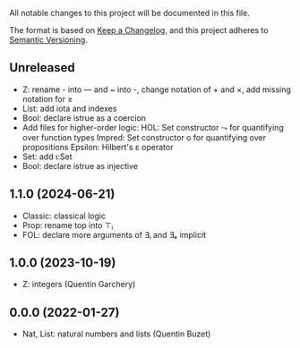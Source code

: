 All notable changes to this project will be documented in this file.

The format is based on [Keep a Changelog](https://keepachangelog.com/),
and this project adheres to [Semantic Versioning](https://semver.org/).

## Unreleased

- Z: rename - into — and ~ into -, change notation of + and ×, add missing notation for ≥
- List: add iota and indexes
- Bool: declare istrue as a coercion
- Add files for higher-order logic:
  HOL: Set constructor ⤳ for quantifying over function types
  Impred: Set constructor o for quantifying over propositions
  Epsilon: Hilbert's ε operator
- Set: add ι:Set
- Bool: declare istrue as injective

## 1.1.0 (2024-06-21)

- Classic: classical logic
- Prop: rename top into ⊤ᵢ
- FOL: declare more arguments of ∃ᵢ and ∃ₑ implicit

## 1.0.0 (2023-10-19)

- Z: integers (Quentin Garchery)

## 0.0.0 (2022-01-27)

- Nat, List: natural numbers and lists (Quentin Buzet)

